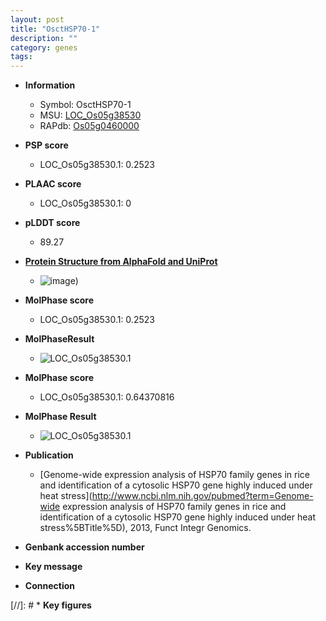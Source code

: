 ```yaml
---
layout: post
title: "OsctHSP70-1"
description: ""
category: genes
tags: 
---
```


* **Information**  
    + Symbol: OsctHSP70-1  
    + MSU: [LOC_Os05g38530](http://rice.plantbiology.msu.edu/cgi-bin/ORF_infopage.cgi?orf=LOC_Os05g38530)  
    + RAPdb: [Os05g0460000](http://rapdb.dna.affrc.go.jp/viewer/gbrowse_details/irgsp1?name=Os05g0460000)  

* **PSP score**  
    + LOC_Os05g38530.1: 0.2523 

* **PLAAC score**  
    + LOC_Os05g38530.1: 0 

* **pLDDT score**
    + 89.27

* **[Protein Structure from AlphaFold and UniProt](https://www.uniprot.org/uniprotkb/Q6L509/entry#structure)**
    + ![image](https://ricepsp.github.io/images/Q6/AF-Q6L509-F1.png))

* **MolPhase score**
    + LOC_Os05g38530.1: 0.2523

* **MolPhaseResult**
    + ![LOC_Os05g38530.1](https://ricepsp.github.io/pictures/LOC_Os05g/LOC_Os05g38530.1.png)

* **MolPhase score**
    + LOC_Os05g38530.1: 0.64370816

* **MolPhase Result**
    + ![LOC_Os05g38530.1](https://304243504.github.io/Pictures/LOC_Os05g/LOC_Os05g38530.1.png)

* **Publication**  
    + [Genome-wide expression analysis of HSP70 family genes in rice and identification of a cytosolic HSP70 gene highly induced under heat stress](http://www.ncbi.nlm.nih.gov/pubmed?term=Genome-wide expression analysis of HSP70 family genes in rice and identification of a cytosolic HSP70 gene highly induced under heat stress%5BTitle%5D), 2013, Funct Integr Genomics.

* **Genbank accession number**  

* **Key message**  

* **Connection**  

[//]: # * **Key figures**  


